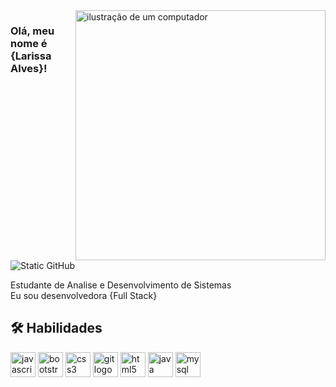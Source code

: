 <img src="https://raw.githubusercontent.com/MicaelliMedeiros/micaellimedeiros/master/image/computer-illustration.png" alt="ilustração de um computador" min-width="400px" max-width="400px" width="400px" align="right">

### Olá, meu nome é {Larissa Alves}!

<img src="https://img.shields.io/static/v1?label=Overview&message=larialv12&color=black&style=for-the-badge&logo=GitHub" alt="Static GitHub">

<p>Estudante de Analise e Desenvolvimento de Sistemas<br/> Eu sou desenvolvedora {Full Stack}</p>

## 🛠 Habilidades
<div align="left">
 <img src="https://img.shields.io/badge/JavaScript-F7E018?style=for-the-badge&logo=javascript&logoColor=323330" height="40" alt="javascript logo" />
<img src="https://img.shields.io/badge/Bootstrap-7952B3?style=for-the-badge&logo=bootstrap&logoColor=white" height="40" alt="bootstrap logo" />
<img src="https://img.shields.io/badge/CSS-1572B6?style=for-the-badge&logo=css3&logoColor=white" height="40" alt="css3 logo" />
<img src="https://img.shields.io/badge/Git-F05032?style=for-the-badge&logo=git&logoColor=white" height="40" alt="git logo" />
<img src="https://img.shields.io/badge/HTML-E34F26?style=for-the-badge&logo=html5&logoColor=white" height="40" alt="html5 logo" />
<img src="https://img.shields.io/badge/Java-007396?style=for-the-badge&logo=java&logoColor=white" height="40" alt="java logo" />
<img src="https://img.shields.io/badge/MySQL-4479A1?style=for-the-badge&logo=mysql&logoColor=white" height="40" alt="mysql logo" />

</div>
 






###












###

###


###

###
